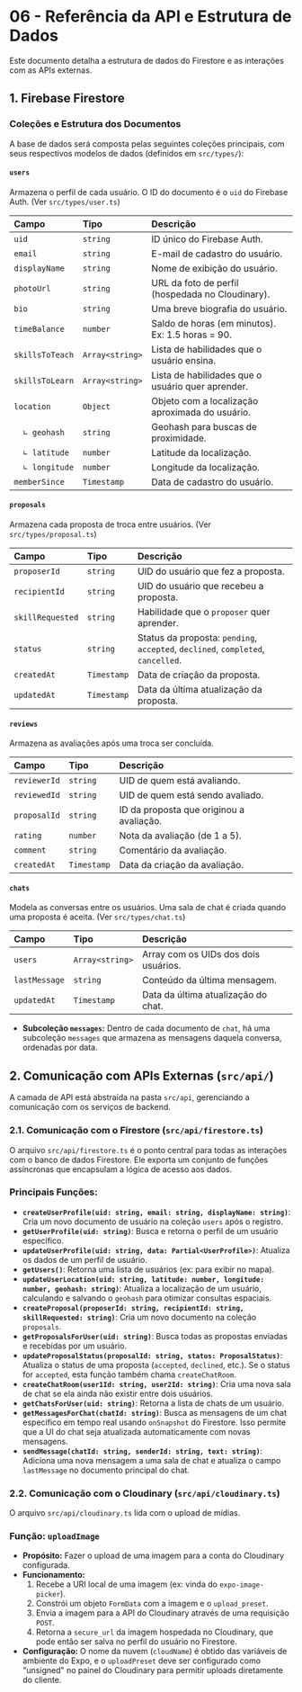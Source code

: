 # 06 - Referência da API e Estrutura de Dados

Este documento detalha a estrutura de dados do Firestore e as interações com as APIs externas.

## 1. Firebase Firestore

### Coleções e Estrutura dos Documentos

A base de dados será composta pelas seguintes coleções principais, com seus respectivos modelos de dados (definidos em `src/types/`):

#### `users`
Armazena o perfil de cada usuário. O ID do documento é o `uid` do Firebase Auth. (Ver `src/types/user.ts`)

| Campo | Tipo | Descrição |
| :--- | :--- | :--- |
| `uid` | `string` | ID único do Firebase Auth. |
| `email` | `string` | E-mail de cadastro do usuário. |
| `displayName` | `string` | Nome de exibição do usuário. |
| `photoUrl` | `string` | URL da foto de perfil (hospedada no Cloudinary). |
| `bio` | `string` | Uma breve biografia do usuário. |
| `timeBalance` | `number` | Saldo de horas (em minutos). Ex: 1.5 horas = 90. |
| `skillsToTeach` | `Array<string>` | Lista de habilidades que o usuário ensina. |
| `skillsToLearn` | `Array<string>` | Lista de habilidades que o usuário quer aprender. |
| `location` | `Object` | Objeto com a localização aproximada do usuário. |
| `  ∟ geohash` | `string` | Geohash para buscas de proximidade. |
| `  ∟ latitude` | `number` | Latitude da localização. |
| `  ∟ longitude` | `number` | Longitude da localização. |
| `memberSince` | `Timestamp` | Data de cadastro do usuário. |

#### `proposals`
Armazena cada proposta de troca entre usuários. (Ver `src/types/proposal.ts`)

| Campo | Tipo | Descrição |
| :--- | :--- | :--- |
| `proposerId` | `string` | UID do usuário que fez a proposta. |
| `recipientId` | `string` | UID do usuário que recebeu a proposta. |
| `skillRequested` | `string` | Habilidade que o `proposer` quer aprender. |
| `status` | `string` | Status da proposta: `pending`, `accepted`, `declined`, `completed`, `cancelled`. |
| `createdAt` | `Timestamp` | Data de criação da proposta. |
| `updatedAt` | `Timestamp` | Data da última atualização da proposta. |

#### `reviews`
Armazena as avaliações após uma troca ser concluída.

| Campo | Tipo | Descrição |
| :--- | :--- | :--- |
| `reviewerId` | `string` | UID de quem está avaliando. |
| `reviewedId` | `string` | UID de quem está sendo avaliado. |
| `proposalId` | `string` | ID da proposta que originou a avaliação. |
| `rating` | `number` | Nota da avaliação (de 1 a 5). |
| `comment` | `string` | Comentário da avaliação. |
| `createdAt` | `Timestamp` | Data da criação da avaliação. |

#### `chats`
Modela as conversas entre os usuários. Uma sala de chat é criada quando uma proposta é aceita. (Ver `src/types/chat.ts`)

| Campo | Tipo | Descrição |
| :--- | :--- | :--- |
| `users` | `Array<string>` | Array com os UIDs dos dois usuários. |
| `lastMessage` | `string` | Conteúdo da última mensagem. |
| `updatedAt` | `Timestamp` | Data da última atualização do chat. |

*   **Subcoleção `messages`:** Dentro de cada documento de `chat`, há uma subcoleção `messages` que armazena as mensagens daquela conversa, ordenadas por data.

## 2. Comunicação com APIs Externas (`src/api/`)

A camada de API está abstraída na pasta `src/api`, gerenciando a comunicação com os serviços de backend.

### 2.1. Comunicação com o Firestore (`src/api/firestore.ts`)

O arquivo `src/api/firestore.ts` é o ponto central para todas as interações com o banco de dados Firestore. Ele exporta um conjunto de funções assíncronas que encapsulam a lógica de acesso aos dados.

### Principais Funções:

*   **`createUserProfile(uid: string, email: string, displayName: string)`**: Cria um novo documento de usuário na coleção `users` após o registro.
*   **`getUserProfile(uid: string)`**: Busca e retorna o perfil de um usuário específico.
*   **`updateUserProfile(uid: string, data: Partial<UserProfile>)`**: Atualiza os dados de um perfil de usuário.
*   **`getUsers()`**: Retorna uma lista de usuários (ex: para exibir no mapa).
*   **`updateUserLocation(uid: string, latitude: number, longitude: number, geohash: string)`**: Atualiza a localização de um usuário, calculando e salvando o `geohash` para otimizar consultas espaciais.
*   **`createProposal(proposerId: string, recipientId: string, skillRequested: string)`**: Cria um novo documento na coleção `proposals`.
*   **`getProposalsForUser(uid: string)`**: Busca todas as propostas enviadas e recebidas por um usuário.
*   **`updateProposalStatus(proposalId: string, status: ProposalStatus)`**: Atualiza o status de uma proposta (`accepted`, `declined`, etc.). Se o status for `accepted`, esta função também chama `createChatRoom`.
*   **`createChatRoom(user1Id: string, user2Id: string)`**: Cria uma nova sala de chat se ela ainda não existir entre dois usuários.
*   **`getChatsForUser(uid: string)`**: Retorna a lista de chats de um usuário.
*   **`getMessagesForChat(chatId: string)`**: Busca as mensagens de um chat específico em tempo real usando `onSnapshot` do Firestore. Isso permite que a UI do chat seja atualizada automaticamente com novas mensagens.
*   **`sendMessage(chatId: string, senderId: string, text: string)`**: Adiciona uma nova mensagem a uma sala de chat e atualiza o campo `lastMessage` no documento principal do chat.

### 2.2. Comunicação com o Cloudinary (`src/api/cloudinary.ts`)

O arquivo `src/api/cloudinary.ts` lida com o upload de mídias.

### Função: `uploadImage`

*   **Propósito:** Fazer o upload de uma imagem para a conta do Cloudinary configurada.
*   **Funcionamento:**
    1.  Recebe a URI local de uma imagem (ex: vinda do `expo-image-picker`).
    2.  Constrói um objeto `FormData` com a imagem e o `upload_preset`.
    3.  Envia a imagem para a API do Cloudinary através de uma requisição `POST`.
    4.  Retorna a `secure_url` da imagem hospedada no Cloudinary, que pode então ser salva no perfil do usuário no Firestore.
*   **Configuração:** O nome da nuvem (`cloudName`) é obtido das variáveis de ambiente do Expo, e o `uploadPreset` deve ser configurado como "unsigned" no painel do Cloudinary para permitir uploads diretamente do cliente.
